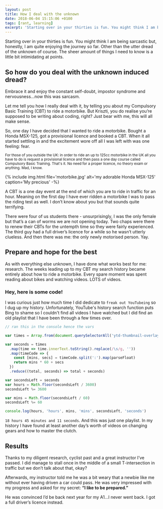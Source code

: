 ```yaml
---
layout: post
title: How I deal with the unknown
date: 2018-06-04 15:15:06 +0100
tags: [rant, learning]
excerpt: 'Starting over in your thirties is fun. You might think I am being sarcastic but, honestly, I am quite enjoying the journey so far.'
---
```


Starting over in your thirties is fun. You might think I am being sarcastic but, honestly, I am quite enjoying the journey so far. Other than the utter dread of the unknown of course. The sheer amount of things I need to know is a little bit intimidating at points.

## So how do you deal with the unknown induced dread?

Embrace it and enjoy the constant self-doubt, impostor syndrome and nervousness...now this was sarcasm.

Let me tell you how I really deal with it, by telling you about my Compulsory Basic Training (CBT) to ride a motorbike. But Kriszti, you do realise you’re supposed to be writing about coding, right? Just bear with me, this will all make sense.

So, one day I have decided that I wanted to ride a motorbike. Bought a Honda MSX-125, got a provisional licence and booked a CBT. When it all started settling in and the excitement wore off all I was left with was one feeling: fear.

<small>For those of you outside the UK: in order to ride an up to 125cc motorbike in the UK all you have to do is request a provisional licence and then pass a one day course called Compulsory Basic Training. That's it. No need for a proper licence, no theory exam or anything. Mad, I know.</small>

{% include img.html file='motorbike.jpg' alt='my adorable Honda MSX-125'
caption='My precious' -%}

A CBT is a one day event at the end of which you are to ride in traffic for an hour. Meaning on the first day I have ever ridden a motorbike I was to pass the riding test as well. I don’t know about you but that sounds quite terrifying.

There were four of us students there - unsurprisingly, I was the only female but that’s a can of worms we are not opening today. Two chaps were there to renew their CBTs for the untempth time so they were fairly experienced. The third guy had a full driver’s licence for a while so he wasn’t utterly clueless. And then there was me: the only newly motorised person. Yay.

## Prepare and hope for the best

As with everything else unknown, I have done what works best for me: research. The weeks leading up to my CBT my search history became entirely about how to ride a motorbike. Every spare moment was spent reading about bikes and watching videos. LOTS of videos.

### Hey, here is some code!

I was curious just how much time I did dedicate to `freak out YouTubeing` so I dug up my history. Unfortunately, YouTube's history search function puts Bing to shame so I couldn't find all videos I have watched but I did find an old playlist that I have been through a few times over.

```js
// ran this in the console hence the vars

var times = Array.from(document.querySelectorAll('ytd-thumbnail-overlay-time-status-renderer'))

var seconds = times
  .map(time => time.innerText.toString().replace(/\s/g, ''))
  .map(timeCode => {
    const [mins, secs] = timeCode.split(':').map(parseFloat)
    return mins * 60 + secs
  })
  .reduce((total, seconds) => total + seconds)

var secondsLeft = seconds
var hours = Math.floor(secondsLeft / 3600)
secondsLeft %= 3600

var mins = Math.floor(secondsLeft / 60)
secondsLeft %= 60

console.log(hours, 'hours', mins, 'mins', secondsLeft, 'seconds')
```

`18 hours 45 minutes and 11 seconds`. And this was just one playlist. In my history I have found at least another day’s worth of videos on changing gears and how to master the clutch.

## Results

Thanks to my diligent research, cyclist past and a great instructor I’ve passed. I did manage to stall once in the middle of a small T-intersection in traffic but we don’t talk about that, okay?

Afterwards, my instructor told me he was a bit weary that a newbie like me without ever having driven a car could pass. He was very impressed with my progress and asked for my secret: **“I like to be prepared.”**

He was convinced I’d be back next year for my A1...I never went back. I got a full driver’s licence instead.
